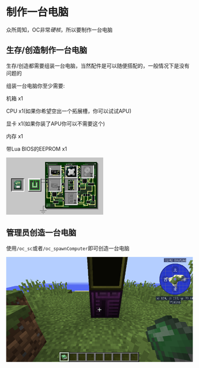 # 制作一台电脑

众所周知，OC非常*硬核*，所以要制作一台电脑

##  生存/创造制作一台电脑

生存/创造都需要组装一台电脑，当然配件是可以随便搭配的，一般情况下是没有问题的

组装一台电脑你至少需要:

机箱 x1

CPU x1(如果你希望空出一个拓展槽，你可以试试APU)

显卡 x1(如果你装了APU你可以不需要这个)

内存 x1

带Lua BIOS的EEPROM x1

![](/imgs/1-2.png)

## 管理员创造一台电脑

使用`/oc_sc`或者`/oc_spawnComputer`即可创造一台电脑

![](/imgs/1-1.png)

